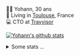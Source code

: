 <p>
  👨🏻 <bold>Yohann</bold>, 30 ans<br/>
  💼 Living in <a href="https://www.google.com/maps?q=toulouse">Toulouse</a>, France<br/>
  💻 CTO at <a href="https://trayvisor.com/">Trayvisor</a><br/>
</p>

<a href="https://github.com/anuraghazra/github-readme-stats"><img align="center" src="https://github-readme-stats-dviw-8taegaswk-yohann84ls-projects.vercel.app//api?username=yohann84L&show_icons=true&include_all_commits=true" alt="Yohann's github stats" /> </a>


<details>
  <summary>Some stats ...</summary><br/>
  

<!--START_SECTION:waka-->
![Code Time](http://img.shields.io/badge/Code%20Time-1%2C231%20hrs%2028%20mins-blue)

![Profile Views](http://img.shields.io/badge/Profile%20Views-0-blue)

**🐱 My GitHub Data** 

> 📦 440.9 kB Used in GitHub's Storage 
 > 
> 🏆 340 Contributions in the Year 2025
 > 
> 🚫 Not Opted to Hire
 > 
> 📜 26 Public Repositories 
 > 
> 🔑 21 Private Repositories 
 > 
**I'm an Early 🐤** 

```text
🌞 Morning                22563 commits       ████████░░░░░░░░░░░░░░░░░   30.13 % 
🌆 Daytime                43070 commits       ██████████████░░░░░░░░░░░   57.51 % 
🌃 Evening                9111 commits        ███░░░░░░░░░░░░░░░░░░░░░░   12.17 % 
🌙 Night                  142 commits         ░░░░░░░░░░░░░░░░░░░░░░░░░   00.19 % 
```
📅 **I'm Most Productive on Wednesday** 

```text
Monday                   14169 commits       █████░░░░░░░░░░░░░░░░░░░░   18.92 % 
Tuesday                  14047 commits       █████░░░░░░░░░░░░░░░░░░░░   18.76 % 
Wednesday                15570 commits       █████░░░░░░░░░░░░░░░░░░░░   20.79 % 
Thursday                 15199 commits       █████░░░░░░░░░░░░░░░░░░░░   20.30 % 
Friday                   14472 commits       █████░░░░░░░░░░░░░░░░░░░░   19.33 % 
Saturday                 517 commits         ░░░░░░░░░░░░░░░░░░░░░░░░░   00.69 % 
Sunday                   912 commits         ░░░░░░░░░░░░░░░░░░░░░░░░░   01.22 % 
```


📊 **This Week I Spent My Time On** 

```text
🕑︎ Time Zone: Europe/Paris

💬 Programming Languages: 
Image (svg)              24 mins             ███████████████████████░░   91.98 % 
Other                    2 mins              ██░░░░░░░░░░░░░░░░░░░░░░░   08.02 % 

🔥 Editors: 
Zed                      26 mins             █████████████████████████   100.00 % 

💻 Operating System: 
Mac                      26 mins             █████████████████████████   100.00 % 
```

**I Mostly Code in Python** 

```text
Python                   25 repos            ██████████████░░░░░░░░░░░   54.35 % 
Jupyter Notebook         4 repos             ██░░░░░░░░░░░░░░░░░░░░░░░   08.70 % 
JavaScript               3 repos             ██░░░░░░░░░░░░░░░░░░░░░░░   06.52 % 
HTML                     2 repos             █░░░░░░░░░░░░░░░░░░░░░░░░   04.35 % 
Shell                    1 repo              █░░░░░░░░░░░░░░░░░░░░░░░░   02.17 % 
```




 Last Updated on 14/04/2025 00:45:27 UTC
<!--END_SECTION:waka-->
